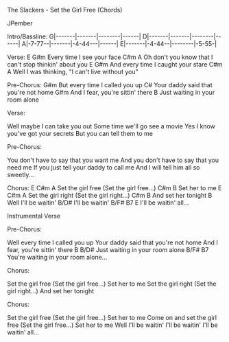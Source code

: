 The Slackers - Set the Girl Free (Chords)


JPember


Intro/Bassline:
G|-------|-------|--------|------|
D|-------|-------|--------|------|
A|-7-77--|-------|-4-44---|------|
E|-------|-4-44--|--------|-5-55-|


Verse:
          E               G#m
Every time I see your face
                 C#m                          A
Oh don't you know that I can't stop thinkin' about you
             E                     G#m
And every time I caught your stare
                   C#m                       A
Well I was thinking, "I can't live without you"


Pre-Chorus:
G#m
  But every time I called you up
      C#
Your daddy said that you're not home
G#m
  And I fear, you're sittin' there
      B
Just waiting in your room alone


Verse:

Well maybe I can take you out
Some time we'll go see a movie
Yes I know you've got your secrets
But you can tell them to me


Pre-Chorus:

You don't have to say that you want me
And you don't have to say that you need me
If you just tell your daddy to call me
And I will tell him all so sweetly...


Chorus:
E                C#m                A
  Set the girl free (Set the girl free...)
           C#m  B
Set her to me
E                C#m                 A
  Set the girl right (Set the girl right...)
               C#m  B
And set her tonight
B
  Well I'll be waitin'
B/D#
  I'll be waitin'
B/F#              B7     E
  I'll be waitin' all...


Instrumental Verse

Pre-Chorus:

Well every time I called you up
Your daddy said that you're not home
And I fear, you're sittin' there
      B                     B/D#
Just waiting in your room alone
        B/F#                  B7
You're waiting in your room alone...


Chorus:

Set the girl free (Set the girl free...)
Set her to me
Set the girl right (Set the girl right...)
And set her tonight


Chorus:

Set the girl free (Set the girl free...)
Set her to me
Come on and set the girl free (Set the girl free...)
Set her to me
Well I'll be waitin'
I'll be waitin'
I'll be waitin' all...